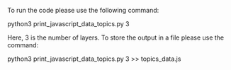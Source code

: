 To run the code please use the following command:

python3 print_javascript_data_topics.py 3

Here, 3 is the number of layers. To store the output in a file please use the command:

python3 print_javascript_data_topics.py 3 >> topics_data.js

